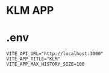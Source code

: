 # KLM APP

# .env

```
VITE_API_URL="http://localhost:3000"
VITE_APP_TITLE="KLM"
VITE_APP_MAX_HISTORY_SIZE=100
```
